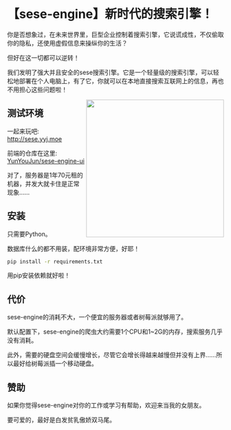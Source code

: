 # 【sese-engine】新时代的搜索引擎！

你是否想象过，在未来世界里，巨型企业控制着搜索引擎，它说谎成性，不仅偷取你的隐私，还使用虚假信息来操纵你的生活？

但好在这一切都可以逆转！

我们发明了强大并且安全的sese搜索引擎。它是一个轻量级的搜索引擎，可以轻松地部署在个人电脑上，有了它，你就可以在本地直接搜索互联网上的信息，再也不用担心这些问题啦！

<img align='right' src='https://upyun.yunyoujun.cn/images/sese-banner-draft.png' width='320px'>

## 测试环境

一起来玩吧: http://sese.yyj.moe

前端的仓库在这里: [YunYouJun/sese-engine-ui](https://github.com/YunYouJun/sese-engine-ui)

对了，服务器是1年70元租的机器，并发大就卡住是正常现象……


## 安装

只需要Python。

数据库什么的都不用装，配环境非常方便，好耶！

```sh
pip install -r requirements.txt
```

用pip安装依赖就好啦！


## 代价

sese-engine的消耗不大，一个便宜的服务器或者树莓派就够用了。

默认配置下，sese-engine的爬虫大约需要1个CPU和1~2G的内存，搜索服务几乎没有消耗。

此外，需要的硬盘空间会缓慢增长，尽管它会增长得越来越慢但并没有上界……所以最好给树莓派插一个移动硬盘。


## 赞助

如果你觉得sese-engine对你的工作或学习有帮助，欢迎来当我的女朋友。

要可爱的，最好是白发贫乳傲娇双马尾。
